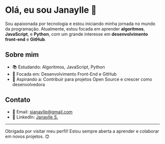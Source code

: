 # Olá, eu sou Janaylle 👋

Sou apaixonada por tecnologia e estou iniciando minha jornada no mundo da programação. Atualmente, estou focada em aprender **algoritmos**, **JavaScript**, e **Python**, com um grande interesse em **desenvolvimento front-end** e **GitHub**.

## Sobre mim

- 📚 Estudando: Algoritmos, JavaScript, Python
- 🎯 Focada em: Desenvolvimento Front-End e GitHub
- 🚀 Aspirando a: Contribuir para projetos Open Source e crescer como desenvolvedora

## Contato

- 📧 Email: [sjanaylle@gmail.com](mailto:sjanaylle@gmail.com)
- 💼 LinkedIn: [Janaylle S.](https://www.linkedin.com/in/janaylle-s-007185223?utm_source=share&utm_campaign=share_via&utm_content=profile&utm_medium=android_app)

---

Obrigada por visitar meu perfil! Estou sempre aberta a aprender e colaborar em novos projetos. 😊
